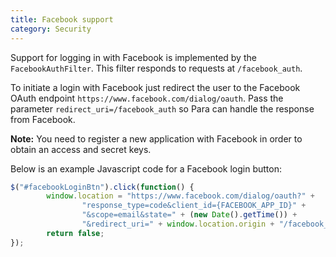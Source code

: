 ```yaml
---
title: Facebook support
category: Security
---
```


Support for logging in with Facebook is implemented by the `FacebookAuthFilter`. This filter responds to requests at
`/facebook_auth`.

To initiate a login with Facebook just redirect the user to the Facebook OAuth endpoint
`https://www.facebook.com/dialog/oauth`. Pass the parameter `redirect_uri=/facebook_auth` so Para
can handle the response from Facebook.

**Note:** You need to register a new application with Facebook in order to obtain an access and secret keys.

Below is an example Javascript code for a Facebook login button:

```js
$("#facebookLoginBtn").click(function() {
		window.location = "https://www.facebook.com/dialog/oauth?" +
				"response_type=code&client_id={FACEBOOK_APP_ID}" +
				"&scope=email&state=" + (new Date().getTime()) +
				"&redirect_uri=" + window.location.origin + "/facebook_auth";
		return false;
});
```